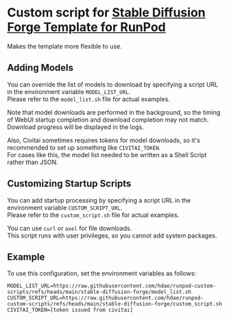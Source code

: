 # Custom script for [Stable Diffusion Forge Template for RunPod](https://runpod.io/console/deploy?template=whdfh5h5d4&ref=oxrbnozc)

Makes the template more flexible to use.

## Adding Models

You can override the list of models to download by specifying a script URL in
the environment variable `MODEL_LIST_URL`.\
Please refer to the `model_list.sh` file for actual examples.

Note that model downloads are performed in the background, so the timing of
WebUI startup completion and download completion may not match.\
Download progress will be displayed in the logs.

Also, Civitai sometimes requires tokens for model downloads, so it's recommended
to set up something like `CIVITAI_TOKEN`.\
For cases like this, the model list needed to be written as a Shell Script
rather than JSON.

## Customizing Startup Scripts

You can add startup processing by specifying a script URL in the environment
variable `CUSTOM_SCRIPT_URL`.\
Please refer to the `custom_script.sh` file for actual examples.

You can use `curl` or `axel` for file downloads.\
This script runs with user privileges, so you cannot add system packages.

## Example

To use this configuration, set the environment variables as follows:

```
MODEL_LIST_URL=https://raw.githubusercontent.com/hdae/runpod-custom-scripts/refs/heads/main/stable-diffusion-forge/model_list.sh
CUSTOM_SCRIPT_URL=https://raw.githubusercontent.com/hdae/runpod-custom-scripts/refs/heads/main/stable-diffusion-forge/custom_script.sh
CIVITAI_TOKEN=[token issued from civitai]
```
